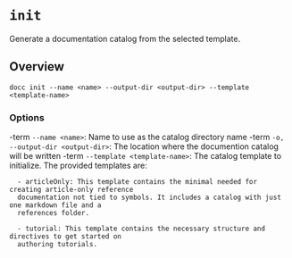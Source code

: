 # `init`

Generate a documentation catalog from the selected template.

## Overview

`docc init --name <name> --output-dir <output-dir> --template <template-name>`

### Options

-term `--name <name>`:           Name to use as the catalog directory name
-term `-o, --output-dir <output-dir>`:
                        The location where the documention catalog will be written
-term `--template <template-name>`:
                        The catalog template to initialize.
      The provided templates are:

      - articleOnly: This template contains the minimal needed for creating article-only reference
      documentation not tied to symbols. It includes a catalog with just one markdown file and a
      references folder.

      - tutorial: This template contains the necessary structure and directives to get started on
      authoring tutorials.

